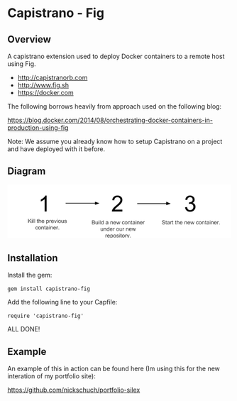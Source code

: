 Capistrano - Fig
================

## Overview

A capistrano extension used to deploy Docker containers to a remote host using Fig.

* http://capistranorb.com
* http://www.fig.sh
* https://docker.com

The following borrows heavily from approach used on the following blog:

https://blog.docker.com/2014/08/orchestrating-docker-containers-in-production-using-fig

Note: We assume you already know how to setup Capistrano on a project and have deployed with it before.

## Diagram

![Flow](/docs/diagram.png "Flow")

## Installation

Install the gem:

```
gem install capistrano-fig
```

Add the following line to your Capfile:

```
require 'capistrano-fig'
```

ALL DONE!

## Example

An example of this in action can be found here (Im using this for the new interation of my portfolio site):

https://github.com/nickschuch/portfolio-silex

